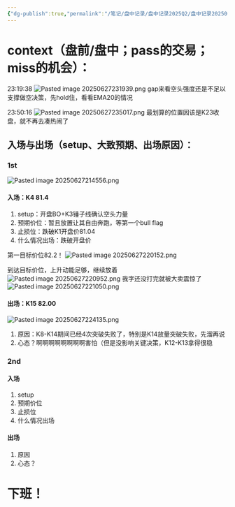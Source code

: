 ```yaml
---
{"dg-publish":true,"permalink":"/笔记/盘中记录/盘中记录2025Q2/盘中记录202506/20250627盘中记录/"}
---
```


# context（盘前/盘中；pass的交易；miss的机会）：
23:19:38
![Pasted image 20250627231939.png](/img/user/%E5%9B%BE%E7%89%87%E5%AD%98%E6%94%BE%E5%9C%B0/Pasted%20image%2020250627231939.png)
gap来看空头强度还是不足以支撑做空决策，先hold住，看看EMA20的情况


23:50:16
![Pasted image 20250627235017.png](/img/user/%E5%9B%BE%E7%89%87%E5%AD%98%E6%94%BE%E5%9C%B0/Pasted%20image%2020250627235017.png)
最划算的位置因该是K23收盘，就不再去凑热闹了
## 入场与出场（setup、大致预期、出场原因）：

### 1st
![Pasted image 20250627214556.png](/img/user/%E5%9B%BE%E7%89%87%E5%AD%98%E6%94%BE%E5%9C%B0/Pasted%20image%2020250627214556.png)
#### 入场：K4 81.4
1. setup：开盘BO+K3锤子线确认空头力量
2. 预期价位：暂且放置让其自由奔跑，等第一个bull flag
3. 止损位：跌破K1开盘价81.04
4. 什么情况出场：跌破开盘价

第一目标价位82.2！
![Pasted image 20250627220152.png](/img/user/%E5%9B%BE%E7%89%87%E5%AD%98%E6%94%BE%E5%9C%B0/Pasted%20image%2020250627220152.png)

到达目标价位，上升动能足够，继续放着
![Pasted image 20250627220952.png](/img/user/%E5%9B%BE%E7%89%87%E5%AD%98%E6%94%BE%E5%9C%B0/Pasted%20image%2020250627220952.png)
我字还没打完就被大卖震惊了
![Pasted image 20250627221050.png](/img/user/%E5%9B%BE%E7%89%87%E5%AD%98%E6%94%BE%E5%9C%B0/Pasted%20image%2020250627221050.png)

#### 出场：K15 82.00
![Pasted image 20250627224135.png](/img/user/%E5%9B%BE%E7%89%87%E5%AD%98%E6%94%BE%E5%9C%B0/Pasted%20image%2020250627224135.png)
1. 原因：K8-K14期间已经4次突破失败了，特别是K14放量突破失败，先溜再说
2. 心态？啊啊啊啊啊啊啊啊害怕（但是没影响关键决策，K12-K13拿得很稳

### 2nd
#### 入场
1. setup
2. 预期价位
3. 止损位
4. 什么情况出场
#### 出场
1. 原因
2. 心态？


# 下班！